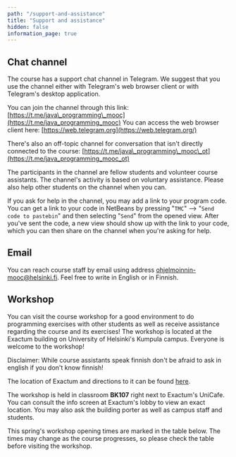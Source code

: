 ```yaml
---
path: "/support-and-assistance"
title: "Support and assistance"
hidden: false
information_page: true
---
```


## Chat channel

The course has a support chat channel in Telegram. We suggest that you use the channel either with Telegram's web browser client or with Telegram's desktop application.

You can join the channel through this link: [https://t.me/java\_programming\_mooc](https://t.me/java_programming_mooc)
You can access the web browser client here: [https://web.telegram.org](https://web.telegram.org/)

There's also an off-topic channel for conversation that isn't directly connected to the course: [https://t.me/java\_programming\_mooc\_ot](https://t.me/java_programming_mooc_ot)

The participants in the channel are fellow students and volunteer course assistants. The channel's activity is based on voluntary assistance. Please also help other students on the channel when you can.

If you ask for help in the channel, you may add a link to your program code. You can get a link to your code in NetBeans by pressing "`TMC`" --> "`Send code to pastebin`" and then selecting "`Send`" from the opened view. After you've sent the code, a new view should show up with the link to your code, which you can then share on the channel when you're asking for help.

## Email

You can reach course staff by email using address ohjelmoinnin-mooc@helsinki.fi. Feel free to write in English or in Finnish.

## Workshop

You can visit the course workshop for a good environment to do programming exercises with other students as well as receive assistance regarding the course and its exercises! The workshop is located at the Exactum building on University of Helsinki's Kumpula campus. Everyone is welcome to the workshop!

Disclaimer: While course assistants speak finnish don't be afraid to ask in english if you don't know finnish!

The location of Exactum and directions to it can be found [here](https://www.google.com/maps?hl=en&q=Exactum,+Kumpula+Campus,+Pietari+Kalmin+katu+5,+00560+Helsinki).

The workshop is held in classroom **BK107** right next to Exactum's UniCafe. You can consult the info screen at Exactum's lobby to view an exact location. You may also ask the building porter as well as campus staff and students.

This spring's workshop opening times are marked in the table below. The times may change as the course progresses, so please check the table before visiting the workshop.

<workshop-schedule slug="ohpe"></workshop-schedule>
